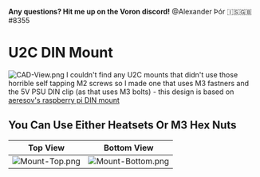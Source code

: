  **Any questions? Hit me up on the Voron discord!** @Alexander Þór 🇮🇸🇬🇧#8355
 
 # U2C DIN Mount #

 ![CAD-View.png](https://github.com/Alexander-T-Moss/VoronUsers/blob/master/printer_mods/AlexanderT-Moss/DIN-Mounts/U2C-DIN-Mount/Images/Without-Background/CAD-View.png)
 I couldn't find any U2C mounts that didn't use those horrible self tapping M2 screws so I made one that uses M3 fastners and the 5V PSU DIN clip (as that uses M3 bolts) - this design is based on [aeresov's raspberry pi DIN mount](https://github.com/VoronDesign/VoronUsers/tree/master/printer_mods/aeresov/Raspberry_Pi_DIN_mount)
 
## You Can Use Either Heatsets Or M3 Hex Nuts ##

Top View               |  Bottom View
 :-------------------------------:|:-------------------------------:
 ![Mount-Top.png](https://github.com/Alexander-T-Moss/VoronUsers/blob/master/printer_mods/AlexanderT-Moss/DIN-Mounts/U2C-DIN-Mount/Images/Without-Background/Mount-Top.png)         |  ![Mount-Bottom.png](https://github.com/Alexander-T-Moss/VoronUsers/blob/master/printer_mods/AlexanderT-Moss/DIN-Mounts/U2C-DIN-Mount/Images/Without-Background/Mount-Bottom.png)
